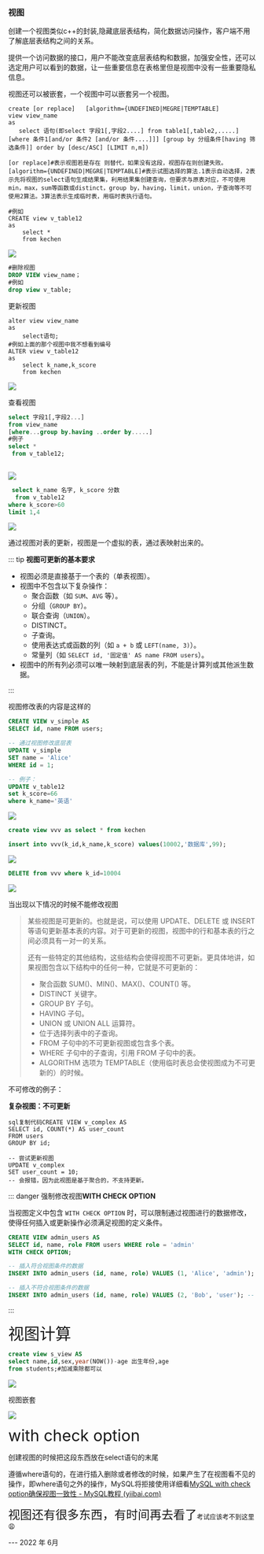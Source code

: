 ### 视图

创建一个视图类似c++的封装,隐藏底层表结构，简化数据访问操作，客户端不用了解底层表结构之间的关系。

提供一个访问数据的接口，用户不能改变底层表结构和数据，加强安全性，还可以选定用户可以看到的数据，让一些重要信息在表格里但是视图中没有一些重要隐私信息。

视图还可以被嵌套，一个视图中可以嵌套另一个视图。

```mysql
create [or replace]   [algorithm={UNDEFINED|MEGRE|TEMPTABLE]
view view_name 
as 
   select 语句(即select 字段1[,字段2....] from table1[,table2,.....] [where 条件1[and/or 条件2 [and/or 条件....]]] [group by 分组条件[having 筛选条件]] order by [desc/ASC] [LIMIT n,m])
   
[or replace]#表示视图若是存在 则替代，如果没有这段，视图存在则创建失败。   
[algorithm={UNDEFINED|MEGRE|TEMPTABLE]#表示试图选择的算法.1表示自动选择，2表示先将视图的select语句生成结果集，利用结果集创建查询，但要求与原表对应，不可使用min，max，sum等函数或distinct，group by，having，limit，union，子查询等不可使用2算法。3算法表示生成临时表，用临时表执行语句。   
   
#例如
CREATE view v_table12 
as  
    select *
    from kechen 

```

![](https://yee-1312555989.cos.ap-guangzhou.myqcloud.com/markdown/视图.png)

```sql
#删除视图
DROP VIEW view_name；
#例如
drop view v_table;
```

更新视图

```mysql
alter view view_name
as 
	select语句;
#例如上面的那个视图中我不想看到编号
ALTER view v_table12 
as
    select k_name,k_score
    from kechen
```

![](https://yee-1312555989.cos.ap-guangzhou.myqcloud.com/markdown/视图2.png)

查看视图

```sql
select 字段1[,字段2...]
from view_name
[where...group by.having ..order by.....]
#例子
select *
 from v_table12;
 
```

![](https://yee-1312555989.cos.ap-guangzhou.myqcloud.com/markdown/查看视图.png)

```sql
 select k_name 名字, k_score 分数
  from v_table12
where k_score>60
limit 1,4
```

![](https://yee-1312555989.cos.ap-guangzhou.myqcloud.com/markdown/视图222.png)

通过视图对表的更新，视图是一个虚拟的表，通过表映射出来的。

::: tip  **视图可更新的基本要求**

- 视图必须是直接基于一个表的（单表视图）。
- 视图中不包含以下复杂操作：
  - 聚合函数（如 `SUM`、`AVG` 等）。
  - 分组（`GROUP BY`）。
  - 联合查询（`UNION`）。
  - DISTINCT。
  - 子查询。
  - 使用表达式或函数的列（如 `a + b` 或 `LEFT(name, 3)`）。
  - 常量列（如 `SELECT id, '固定值' AS name FROM users`）。
- 视图中的所有列必须可以唯一映射到底层表的列，不能是计算列或其他派生数据。

:::

视图修改表的内容是这样的

```sql
CREATE VIEW v_simple AS
SELECT id, name FROM users;

-- 通过视图修改底层表
UPDATE v_simple
SET name = 'Alice'
WHERE id = 1;

-- 例子：
UPDATE v_table12
set k_score=66
where k_name='英语'
```

![](https://yee-1312555989.cos.ap-guangzhou.myqcloud.com/markdown/更新表格视图.png)

```sql
create view vvv as select * from kechen

insert into vvv(k_id,k_name,k_score) values(10002,'数据库',99);
```
![](https://yee-1312555989.cos.ap-guangzhou.myqcloud.com/markdown/视图更新2.png)

```sql
DELETE from vvv where k_id=10004
```
![](https://yee-1312555989.cos.ap-guangzhou.myqcloud.com/markdown/视图更新3.png)

当出现以下情况的时候不能修改视图

> 某些视图是可更新的。也就是说，可以使用 UPDATE、DELETE 或 INSERT 等语句更新基本表的内容。对于可更新的视图，视图中的行和基本表的行之间必须具有一对一的关系。
>
> 还有一些特定的其他结构，这些结构会使得视图不可更新。更具体地讲，如果视图包含以下结构中的任何一种，它就是不可更新的：
>
> - 聚合函数 SUM()、MIN()、MAX()、COUNT() 等。
> - DISTINCT 关键字。
> - GROUP BY 子句。
> - HAVING 子句。
> - UNION 或 UNION ALL 运算符。
> - 位于选择列表中的子查询。
> - FROM 子句中的不可更新视图或包含多个表。
> - WHERE 子句中的子查询，引用 FROM 子句中的表。
> - ALGORITHM 选项为 TEMPTABLE（使用临时表总会使视图成为不可更新的）的时候。

不可修改的例子：

**复杂视图：不可更新**

```
sql复制代码CREATE VIEW v_complex AS
SELECT id, COUNT(*) AS user_count
FROM users
GROUP BY id;

-- 尝试更新视图
UPDATE v_complex
SET user_count = 10;
-- 会报错，因为此视图是基于聚合的，不支持更新。
```



:::  danger  强制修改视图**WITH CHECK OPTION** 

当视图定义中包含 `WITH CHECK OPTION` 时，可以限制通过视图进行的数据修改，使得任何插入或更新操作必须满足视图的定义条件。

```sql
CREATE VIEW admin_users AS
SELECT id, name, role FROM users WHERE role = 'admin'
WITH CHECK OPTION;

-- 插入符合视图条件的数据
INSERT INTO admin_users (id, name, role) VALUES (1, 'Alice', 'admin'); -- 成功

-- 插入不符合视图条件的数据
INSERT INTO admin_users (id, name, role) VALUES (2, 'Bob', 'user'); -- 失败
```



:::



<font size=6>视图计算</font>

```sql
create view s_view AS
select name,id,sex,year(NOW())-age 出生年份,age
from students;#加减乘除都可以
```

![](https://yee-1312555989.cos.ap-guangzhou.myqcloud.com/markdown/视图计算.png)

视图嵌套

![](https://yee-1312555989.cos.ap-guangzhou.myqcloud.com/markdown/视图嵌套视图建立视图.png)



<font size=6>with check option</font>

创建视图的时候把这段东西放在select语句的末尾

遵循where语句的，在进行插入删除或者修改的时候，如果产生了在视图看不见的操作，即where语句之外的操作，MySQL将拒接使用详细看[MySQL with check option确保视图一致性 - MySQL教程 (yiibai.com)](https://www.yiibai.com/mysql/view-with-check-option.html)



<font size=5>视图还有很多东西，有时间再去看了</font><font size=2>考试应该考不到这里:weary:</font>





--- 2022 年 6月
